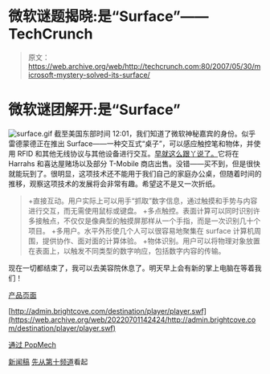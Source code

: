 # 微软谜题揭晓:是“Surface”——TechCrunch

> 原文：<https://web.archive.org/web/http://techcrunch.com:80/2007/05/30/microsoft-mystery-solved-its-surface/>

# 微软谜团解开:是“Surface”

![surface.gif](img/3579783854f35be8fb4699d436b52405.png)
截至美国东部时间 12:01，我们知道了微软神秘嘉宾的身份。似乎雷德蒙德正在推出 Surface——一种交互式“桌子”，可以感应触控笔和物体，并使用 RFID 和其他无线协议与其他设备进行交互。[早就这么跟丫说了。](https://web.archive.org/web/20220701142424/http://crunchgear.com/2007/05/29/microsofts-mystery-product-game-table-yah-probably/)它将在 Harrahs 和喜达屋赌场以及部分 T-Mobile 商店出售。没错——买不到，但是很快就能玩到了。很明显，这项技术还不能用于我们自己的家庭办公桌，但随着时间的推移，观察这项技术的发展将会非常有趣。希望这不是又一次折纸。

> +直接互动。用户实际上可以用手“抓取”数字信息，通过触摸和手势与内容进行交互，而无需使用鼠标或键盘。
> +多点触控。表面计算可以同时识别许多接触点，不仅仅是像典型的触摸屏那样从一个手指，而是一次识别几十个项目。
> +多用户。水平外形使几个人可以很容易地聚集在 surface 计算机周围，提供协作、面对面的计算体验。
> +物体识别。用户可以将物理对象放置在表面上，以触发不同类型的数字响应，包括数字内容的传输。

现在一切都结束了，我可以去美容院休息了。明天早上会有新的掌上电脑在等着我们！

[产品页面](https://web.archive.org/web/20220701142424/http://www.microsoft.com/surface/)

[http://admin.brightcove.com/destination/player/player.swf](https://web.archive.org/web/20220701142424/http://admin.brightcove.com/destination/player/player.swf)

[通过 PopMech](https://web.archive.org/web/20220701142424/http://www.popularmechanics.com/technology/industry/4217348.html)

[新闻稿](https://web.archive.org/web/20220701142424/http://www.microsoft.com/presspass/press/2007/may07/05-29MSSurfacePR.mspx)
[先从第十频道](https://web.archive.org/web/20220701142424/http://on10.net/Blogs/larry/first-look-microsoft-surfacing-computing/)看起